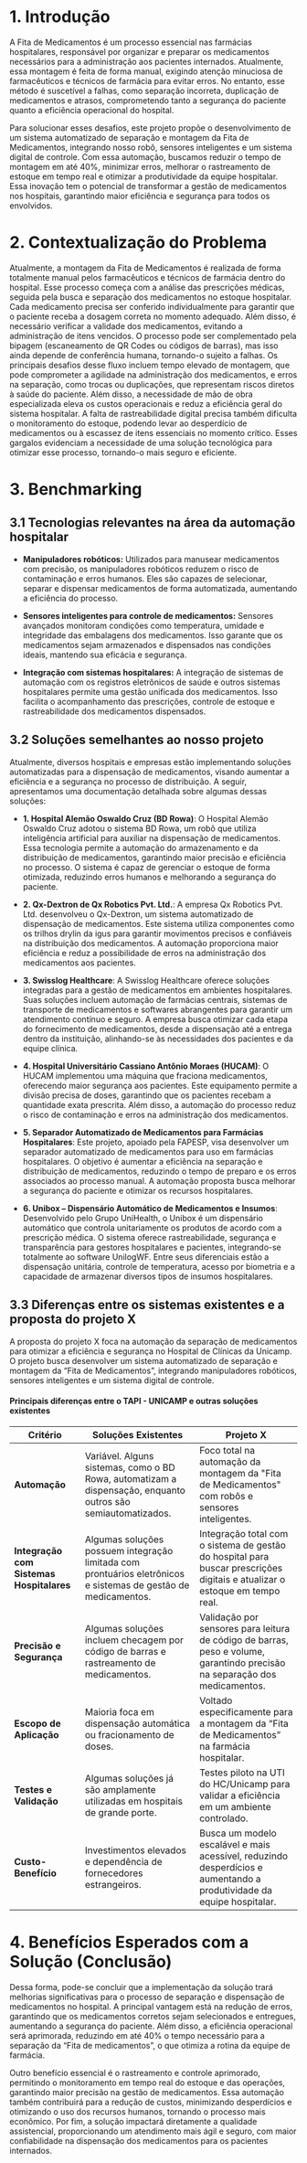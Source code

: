 
 # 1. Introdução
A Fita de Medicamentos é um processo essencial nas farmácias hospitalares, responsável por organizar e preparar os medicamentos necessários para a administração aos pacientes internados. Atualmente, essa montagem é feita de forma manual, exigindo atenção minuciosa de farmacêuticos e técnicos de farmácia para evitar erros. No entanto, esse método é suscetível a falhas, como separação incorreta, duplicação de medicamentos e atrasos, comprometendo tanto a segurança do paciente quanto a eficiência operacional do hospital.

Para solucionar esses desafios, este projeto propõe o desenvolvimento de um sistema automatizado de separação e montagem da Fita de Medicamentos, integrando nosso robô, sensores inteligentes e um sistema digital de controle. Com essa automação, buscamos reduzir o tempo de montagem em até 40%, minimizar erros, melhorar o rastreamento de estoque em tempo real e otimizar a produtividade da equipe hospitalar. Essa inovação tem o potencial de transformar a gestão de medicamentos nos hospitais, garantindo maior eficiência e segurança para todos os envolvidos.

# 2. Contextualização do Problema
Atualmente, a montagem da Fita de Medicamentos é realizada de forma totalmente manual pelos farmacêuticos e técnicos de farmácia dentro do hospital. Esse processo começa com a análise das prescrições médicas, seguida pela busca e separação dos medicamentos no estoque hospitalar. Cada medicamento precisa ser conferido individualmente para garantir que o paciente receba a dosagem correta no momento adequado. Além disso, é necessário verificar a validade dos medicamentos, evitando a administração de itens vencidos. O processo pode ser complementado pela bipagem (escaneamento de QR Codes ou códigos de barras), mas isso ainda depende de conferência humana, tornando-o sujeito a falhas.
Os principais desafios desse fluxo incluem tempo elevado de montagem, que pode comprometer a agilidade na administração dos medicamentos, e erros na separação, como trocas ou duplicações, que representam riscos diretos à saúde do paciente. Além disso, a necessidade de mão de obra especializada eleva os custos operacionais e reduz a eficiência geral do sistema hospitalar. A falta de rastreabilidade digital precisa também dificulta o monitoramento do estoque, podendo levar ao desperdício de medicamentos ou à escassez de itens essenciais no momento crítico. Esses gargalos evidenciam a necessidade de uma solução tecnológica para otimizar esse processo, tornando-o mais seguro e eficiente.

# 3. Benchmarking

## 3.1 Tecnologias relevantes na área da automação hospitalar

* **Manipuladores robóticos:** Utilizados para manusear medicamentos com precisão, os manipuladores robóticos reduzem o risco de contaminação e erros humanos. Eles são capazes de selecionar, separar e dispensar medicamentos de forma automatizada, aumentando a eficiência do processo.

* **Sensores inteligentes para controle de medicamentos:** Sensores avançados monitoram condições como temperatura, umidade e integridade das embalagens dos medicamentos. Isso garante que os medicamentos sejam armazenados e dispensados nas condições ideais, mantendo sua eficácia e segurança.

* **Integração com sistemas hospitalares:** A integração de sistemas de automação com os registros eletrônicos de saúde e outros sistemas hospitalares permite uma gestão unificada dos medicamentos. Isso facilita o acompanhamento das prescrições, controle de estoque e rastreabilidade dos medicamentos dispensados.

## 3.2 Soluções semelhantes ao nosso projeto
Atualmente, diversos hospitais e empresas estão implementando soluções automatizadas para a dispensação de medicamentos, visando aumentar a eficiência e a segurança no processo de distribuição. A seguir, apresentamos uma documentação detalhada sobre algumas dessas soluções:

* **1. Hospital Alemão Oswaldo Cruz (BD Rowa)**: O Hospital Alemão Oswaldo Cruz adotou o sistema BD Rowa, um robô que utiliza inteligência artificial para auxiliar na dispensação de medicamentos. Essa tecnologia permite a automação do armazenamento e da distribuição de medicamentos, garantindo maior precisão e eficiência no processo. O sistema é capaz de gerenciar o estoque de forma otimizada, reduzindo erros humanos e melhorando a segurança do paciente.

* **2. Qx-Dextron de Qx Robotics Pvt. Ltd.**: A empresa Qx Robotics Pvt. Ltd. desenvolveu o Qx-Dextron, um sistema automatizado de dispensação de medicamentos. Este sistema utiliza componentes como os trilhos drylin da igus para garantir movimentos precisos e confiáveis na distribuição dos medicamentos. A automação proporciona maior eficiência e reduz a possibilidade de erros na administração dos medicamentos aos pacientes.

* **3. Swisslog Healthcare**: A Swisslog Healthcare oferece soluções integradas para a gestão de medicamentos em ambientes hospitalares. Suas soluções incluem automação de farmácias centrais, sistemas de transporte de medicamentos e softwares abrangentes para garantir um atendimento contínuo e seguro. A empresa busca otimizar cada etapa do fornecimento de medicamentos, desde a dispensação até a entrega dentro da instituição, alinhando-se às necessidades dos pacientes e da equipe clínica.

* **4. Hospital Universitário Cassiano Antônio Moraes (HUCAM)**: O HUCAM implementou uma máquina que fraciona medicamentos, oferecendo maior segurança aos pacientes. Este equipamento permite a divisão precisa de doses, garantindo que os pacientes recebam a quantidade exata prescrita. Além disso, a automação do processo reduz o risco de contaminação e erros na administração dos medicamentos.

* **5. Separador Automatizado de Medicamentos para Farmácias Hospitalares**: Este projeto, apoiado pela FAPESP, visa desenvolver um separador automatizado de medicamentos para uso em farmácias hospitalares. O objetivo é aumentar a eficiência na separação e distribuição de medicamentos, reduzindo o tempo de preparo e os erros associados ao processo manual. A automação proposta busca melhorar a segurança do paciente e otimizar os recursos hospitalares.

* **6. Unibox – Dispensário Automático de Medicamentos e Insumos**: Desenvolvido pelo Grupo UniHealth, o Unibox é um dispensário automático que controla unitariamente os produtos de acordo com a prescrição médica. O sistema oferece rastreabilidade, segurança e transparência para gestores hospitalares e pacientes, integrando-se totalmente ao software UnilogWF. Entre seus diferenciais estão a dispensação unitária, controle de temperatura, acesso por biometria e a capacidade de armazenar diversos tipos de insumos hospitalares.

## 3.3 Diferenças entre os sistemas existentes e a proposta do projeto X

A proposta do projeto X foca na automação da separação de medicamentos para otimizar a eficiência e segurança no Hospital de Clínicas da Unicamp. O projeto busca desenvolver um sistema automatizado de separação e montagem da “Fita de Medicamentos”, integrando manipuladores robóticos, sensores inteligentes e um sistema digital de controle.

#### **Principais diferenças entre o TAPI - UNICAMP e outras soluções existentes**
| **Critério** | **Soluções Existentes** | **Projeto X** |
|-------------|-----------------------|--------------------|
| **Automação** | Variável. Alguns sistemas, como o BD Rowa, automatizam a dispensação, enquanto outros são semiautomatizados. | Foco total na automação da montagem da "Fita de Medicamentos" com robôs e sensores inteligentes. |
| **Integração com Sistemas Hospitalares** | Algumas soluções possuem integração limitada com prontuários eletrônicos e sistemas de gestão de medicamentos. | Integração total com o sistema de gestão do hospital para buscar prescrições digitais e atualizar o estoque em tempo real. |
| **Precisão e Segurança** | Algumas soluções incluem checagem por código de barras e rastreamento de medicamentos. | Validação por sensores para leitura de código de barras, peso e volume, garantindo precisão na separação dos medicamentos. |
| **Escopo de Aplicação** | Maioria foca em dispensação automática ou fracionamento de doses. | Voltado especificamente para a montagem da “Fita de Medicamentos” na farmácia hospitalar. |
| **Testes e Validação** | Algumas soluções já são amplamente utilizadas em hospitais de grande porte. | Testes piloto na UTI do HC/Unicamp para validar a eficiência em um ambiente controlado. |
| **Custo-Benefício** | Investimentos elevados e dependência de fornecedores estrangeiros. | Busca um modelo escalável e mais acessível, reduzindo desperdícios e aumentando a produtividade da equipe hospitalar. |

# 4. Benefícios Esperados com a Solução (Conclusão)

Dessa forma, pode-se concluir que a implementação da solução trará melhorias significativas para o processo de separação e dispensação de medicamentos no hospital. A principal vantagem está na redução de erros, garantindo que os medicamentos corretos sejam selecionados e entregues, aumentando a segurança do paciente. Além disso, a eficiência operacional será aprimorada, reduzindo em até 40% o tempo necessário para a separação da “Fita de medicamentos”, o que otimiza a rotina da equipe de farmácia.

Outro benefício essencial é o rastreamento e controle aprimorado, permitindo o monitoramento em tempo real do estoque e das operações, garantindo maior precisão na gestão de medicamentos. Essa automação também contribuirá para a redução de custos, minimizando desperdícios e otimizando o uso dos recursos humanos, tornando o processo mais econômico. Por fim, a solução impactará diretamente a qualidade assistencial, proporcionando um atendimento mais ágil e seguro, com maior confiabilidade na dispensação dos medicamentos para os pacientes internados.